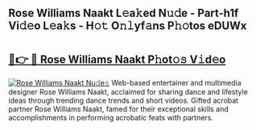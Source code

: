 ## Rose Williams Naakt L𝚎a𝚔ed N𝚞𝚍e - Part-h1f Vi𝚍𝚎o L𝚎a𝚔s - H𝚘𝚝 O𝚗𝚕yf𝚊ns P𝚑𝚘tos eDUWx

# <h2><a href="http://kf7k21.oniu.top/?m=Rose+Williams+Naakt">🔗👉 🔴 Rose Williams Naakt P𝚑ot𝚘𝚜 V𝚒d𝚎o</a></h2>

[![Rose Williams Naakt Nu𝚍e𝚜](https://i.imgur.com/0qMVB7G.gif)](http://kf7k21.oniu.top/?m=Rose+Williams+Naakt)
Web-based entertainer and multimedia designer Rose Williams Naakt, acclaimed for sharing dance and lifestyle ideas through trending dance trends and short videos. Gifted acrobat partner Rose Williams Naakt, famed for their exceptional skills and accomplishments in performing acrobatic feats with partners.  
